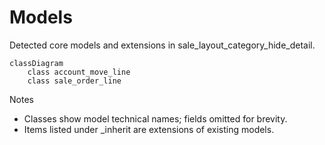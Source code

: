 # Models

Detected core models and extensions in sale_layout_category_hide_detail.

```mermaid
classDiagram
    class account_move_line
    class sale_order_line
```

Notes
- Classes show model technical names; fields omitted for brevity.
- Items listed under _inherit are extensions of existing models.
